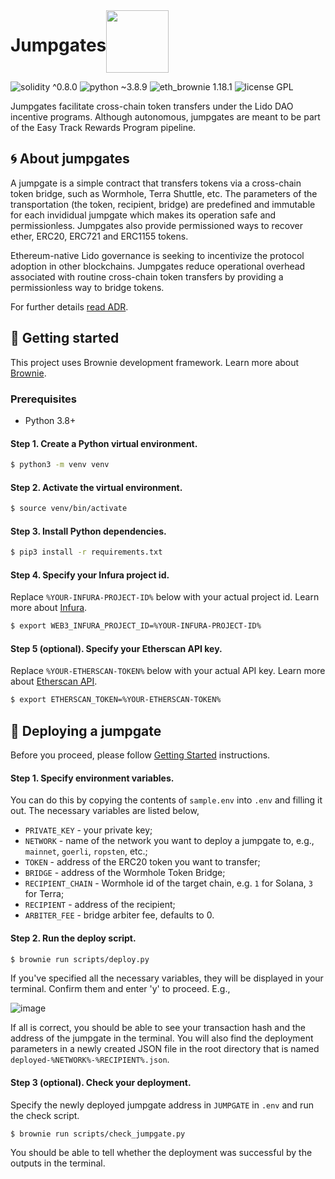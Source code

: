 
  
<div style="display: flex;" align="center">
  <h1 align="center">Jumpgates</h1>
  <img src="https://raw.githubusercontent.com/lidofinance/jumpgates/main/img/logo.png" width="100" align="left" />
</div>

![solidity ^0.8.0](https://img.shields.io/badge/solidity-%5E0.8.0-lightgray)
![python ~3.8.9](https://img.shields.io/badge/python-~3.8.9-blue)
![eth_brownie 1.18.1](https://img.shields.io/badge/eth__brownie-1.18.1-brown)
![license GPL](https://img.shields.io/badge/license-GPL-green)

Jumpgates facilitate cross-chain token transfers under the Lido DAO incentive programs. Although autonomous, jumpgates are meant to be part of the Easy Track Rewards Program pipeline.
  
## 🌀 About jumpgates

A jumpgate is a simple contract that transfers tokens via a cross-chain token bridge, such as Wormhole, Terra Shuttle, etc. The parameters of the transportation (the token, recipient, bridge) are predefined and immutable for each invididual jumpgate which makes its operation safe and permissionless. Jumpgates also provide permissioned ways to recover ether, ERC20, ERC721 and ERC1155 tokens.

Ethereum-native Lido governance is seeking to incentivize the protocol adoption in other blockchains. Jumpgates reduce operational overhead associated with routine cross-chain token transfers by providing a permissionless way to bridge tokens. 
  
For further details [read ADR](https://hackmd.io/snwPWGqBS-ax5Ur0A5Ix5w?view).

## 🏁 Getting started
This project uses Brownie development framework. Learn more about [Brownie](https://eth-brownie.readthedocs.io/en/stable/index.html).
### Prerequisites
- Python 3.8+

#### Step 1. Create a Python virtual environment.
```bash
$ python3 -m venv venv
```
#### Step 2. Activate the virtual environment.
```bash
$ source venv/bin/activate
```
#### Step 3. Install Python dependencies.
```bash
$ pip3 install -r requirements.txt
```
#### Step 4. Specify your Infura project id.
Replace `%YOUR-INFURA-PROJECT-ID%` below with your actual project id. Learn more about [Infura](https://infura.io/).
```bash
$ export WEB3_INFURA_PROJECT_ID=%YOUR-INFURA-PROJECT-ID% 
```

#### Step 5 (optional). Specify your Etherscan API key.
Replace `%YOUR-ETHERSCAN-TOKEN%` below with your actual API key. Learn more about [Etherscan API](https://etherscan.io/apis).
```bash
$ export ETHERSCAN_TOKEN=%YOUR-ETHERSCAN-TOKEN% 
```

## 🚛 Deploying a jumpgate
Before you proceed, please follow [Getting Started](#getting-started) instructions.

#### Step 1. Specify environment variables.
You can do this by copying the contents of `sample.env` into `.env` and filling it out. The necessary variables are listed below,
- `PRIVATE_KEY` - your private key;
- `NETWORK` - name of the network you want to deploy a jumpgate to, e.g., `mainnet`, `goerli`, `ropsten`, etc.;
- `TOKEN` - address of the ERC20 token you want to transfer;
- `BRIDGE` - address of the Wormhole Token Bridge;
- `RECIPIENT_CHAIN` - Wormhole id of the target chain, e.g. `1` for Solana, `3` for Terra;
- `RECIPIENT` - address of the recipient;
- `ARBITER_FEE` - bridge arbiter fee, defaults to 0.

#### Step 2. Run the deploy script.
```bash
$ brownie run scripts/deploy.py
```
If you've specified all the necessary variables, they will be displayed in your terminal. Confirm them and enter 'y' to proceed. E.g.,


<img alt="image" src="https://user-images.githubusercontent.com/39704351/161552953-23b81a40-f468-4196-9c81-89ea8a5745e8.png">


If all is correct, you should be able to see your transaction hash and the address of the jumpgate in the terminal. You will also find the deployment parameters in a newly created JSON file in the root directory that is named `deployed-%NETWORK%-%RECIPIENT%.json`.

#### Step 3 (optional). Check your deployment.
Specify the newly deployed jumpgate address in `JUMPGATE` in `.env` and run the check script.
```bash
$ brownie run scripts/check_jumpgate.py
```
You should be able to tell whether the deployment was successful by the outputs in the terminal.
